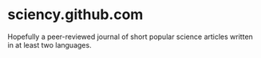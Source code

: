 # sciency.github.com
Hopefully a peer-reviewed journal of short popular science articles written in at least two languages.
